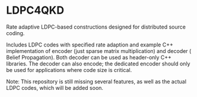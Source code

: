 # LDPC4QKD

Rate adaptive LDPC-based constructions designed for distributed source coding.

Includes LDPC codes with specified rate adaption and example C++ implementation of encoder (just sparse matrix multiplication) and decoder (
Belief Propagation). Both decoder can be used as header-only C++ libraries.
The decoder can also encode; the dedicated encoder should only be used for applications where code size is critical.

Note: This repository is still missing several features, as well as the actual LDPC codes, which will be added soon.
